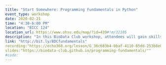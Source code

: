 ```yaml
---
title: "Start Somewhere: Programming Fundamentals in Python"
event_type: workshop
date: 2020-02-21
time: "4:30-6:00 PM"
location: "BICC 124"
location_url: https://www.ohsu.edu/map/?id=439#!m/32185
description: "In this BioData Club workshop, attendees will gain skills and an understanding of key concepts foundational to computer programming.  Instructors Eric Earl and Marijane White will teach with Python, a popular and friendly programming language.  Topics covered will include: variables, data types, looping, and conditionals. There will also be time for open questions.  Join us if you've never programmed before, but want to get started, or if you're new to programming and want a refresh on the fundamentals and to experiment with Python."
link: "http://bit.ly/BDCfundamentals"
recording:"https://echo360.org/lesson/G_36c683b4-0baf-4110-85dd-253b8e06348d_ce1675d7-b509-421e-92e5-e83b4277d565_2020-02-21T15:50:00.000_2020-02-21T18:10:00.000/classroom#sortDirection=desc"
slides:"https://biodata-club.github.io/programming-fundamentals/""
#code:
---
```

